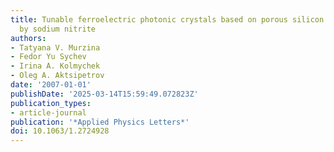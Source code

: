 ```yaml
---
title: Tunable ferroelectric photonic crystals based on porous silicon templates infiltrated
  by sodium nitrite
authors:
- Tatyana V. Murzina
- Fedor Yu Sychev
- Irina A. Kolmychek
- Oleg A. Aktsipetrov
date: '2007-01-01'
publishDate: '2025-03-14T15:59:49.072823Z'
publication_types:
- article-journal
publication: '*Applied Physics Letters*'
doi: 10.1063/1.2724928
---
```

